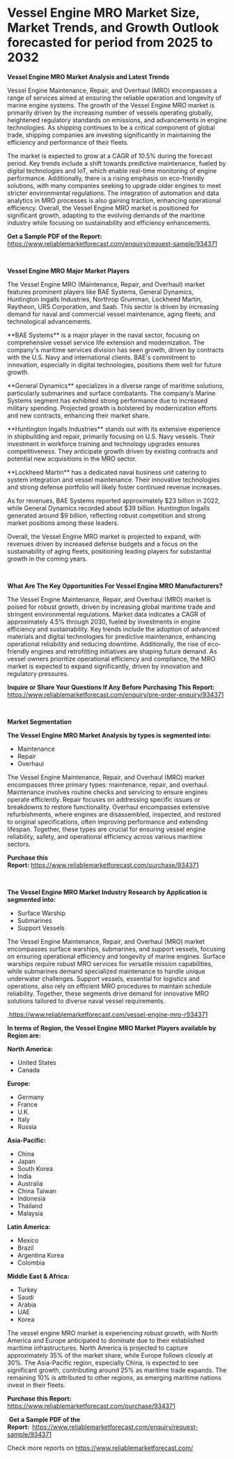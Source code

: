 <p><h1>Vessel Engine MRO Market Size, Market Trends, and Growth Outlook forecasted for period from 2025 to 2032</h1></p><p><strong>Vessel Engine MRO Market Analysis and Latest Trends</strong></p>
<p><p>Vessel Engine Maintenance, Repair, and Overhaul (MRO) encompasses a range of services aimed at ensuring the reliable operation and longevity of marine engine systems. The growth of the Vessel Engine MRO market is primarily driven by the increasing number of vessels operating globally, heightened regulatory standards on emissions, and advancements in engine technologies. As shipping continues to be a critical component of global trade, shipping companies are investing significantly in maintaining the efficiency and performance of their fleets.</p><p>The market is expected to grow at a CAGR of 10.5% during the forecast period. Key trends include a shift towards predictive maintenance, fueled by digital technologies and IoT, which enable real-time monitoring of engine performance. Additionally, there is a rising emphasis on eco-friendly solutions, with many companies seeking to upgrade older engines to meet stricter environmental regulations. The integration of automation and data analytics in MRO processes is also gaining traction, enhancing operational efficiency. Overall, the Vessel Engine MRO market is positioned for significant growth, adapting to the evolving demands of the maritime industry while focusing on sustainability and efficiency enhancements.</p></p>
<p><strong>Get a Sample PDF of the Report:&nbsp;</strong> <a href="https://www.reliablemarketforecast.com/enquiry/request-sample/934371?utm_campaign=3216&utm_medium=2&utm_source=Github&utm_content=ia&utm_term=07032025&utm_id=vessel-engine-mro">https://www.reliablemarketforecast.com/enquiry/request-sample/934371</a></p>
<p>&nbsp;</p>
<p><strong>Vessel Engine MRO Major Market Players</strong></p>
<p><p>The Vessel Engine MRO (Maintenance, Repair, and Overhaul) market features prominent players like BAE Systems, General Dynamics, Huntington Ingalls Industries, Northrop Grumman, Lockheed Martin, Raytheon, URS Corporation, and Saab. This sector is driven by increasing demand for naval and commercial vessel maintenance, aging fleets, and technological advancements.</p><p>**BAE Systems** is a major player in the naval sector, focusing on comprehensive vessel service life extension and modernization. The company's maritime services division has seen growth, driven by contracts with the U.S. Navy and international clients. BAE's commitment to innovation, especially in digital technologies, positions them well for future growth.</p><p>**General Dynamics** specializes in a diverse range of maritime solutions, particularly submarines and surface combatants. The company’s Marine Systems segment has exhibited strong performance due to increased military spending. Projected growth is bolstered by modernization efforts and new contracts, enhancing their market share.</p><p>**Huntington Ingalls Industries** stands out with its extensive experience in shipbuilding and repair, primarily focusing on U.S. Navy vessels. Their investment in workforce training and technology upgrades ensures competitiveness. They anticipate growth driven by existing contracts and potential new acquisitions in the MRO sector.</p><p>**Lockheed Martin** has a dedicated naval business unit catering to system integration and vessel maintenance. Their innovative technologies and strong defense portfolio will likely foster continued revenue increases.</p><p>As for revenues, BAE Systems reported approximately $23 billion in 2022, while General Dynamics recorded about $39 billion. Huntington Ingalls generated around $9 billion, reflecting robust competition and strong market positions among these leaders.</p><p>Overall, the Vessel Engine MRO market is projected to expand, with revenues driven by increased defense budgets and a focus on the sustainability of aging fleets, positioning leading players for substantial growth in the coming years.</p></p>
<p>&nbsp;</p>
<p><strong>What Are The Key Opportunities For Vessel Engine MRO Manufacturers?</strong></p>
<p><p>The Vessel Engine Maintenance, Repair, and Overhaul (MRO) market is poised for robust growth, driven by increasing global maritime trade and stringent environmental regulations. Market data indicates a CAGR of approximately 4.5% through 2030, fueled by investments in engine efficiency and sustainability. Key trends include the adoption of advanced materials and digital technologies for predictive maintenance, enhancing operational reliability and reducing downtime. Additionally, the rise of eco-friendly engines and retrofitting initiatives are shaping future demand. As vessel owners prioritize operational efficiency and compliance, the MRO market is expected to expand significantly, driven by innovation and regulatory pressures.</p></p>
<p><strong>Inquire or Share Your Questions If Any Before Purchasing This Report:</strong> <a href="https://www.reliablemarketforecast.com/enquiry/pre-order-enquiry/934371?utm_campaign=3216&utm_medium=2&utm_source=Github&utm_content=ia&utm_term=07032025&utm_id=vessel-engine-mro">https://www.reliablemarketforecast.com/enquiry/pre-order-enquiry/934371</a></p>
<p>&nbsp;</p>
<p><strong>Market Segmentation</strong></p>
<p><strong>The Vessel Engine MRO Market Analysis by types is segmented into:</strong></p>
<p><ul><li>Maintenance</li><li>Repair</li><li>Overhaul</li></ul></p>
<p><p>The Vessel Engine Maintenance, Repair, and Overhaul (MRO) market encompasses three primary types: maintenance, repair, and overhaul. Maintenance involves routine checks and servicing to ensure engines operate efficiently. Repair focuses on addressing specific issues or breakdowns to restore functionality. Overhaul encompasses extensive refurbishments, where engines are disassembled, inspected, and restored to original specifications, often improving performance and extending lifespan. Together, these types are crucial for ensuring vessel engine reliability, safety, and operational efficiency across various maritime sectors.</p></p>
<p><strong>Purchase this Report:&nbsp;</strong><a href="https://www.reliablemarketforecast.com/purchase/934371?utm_campaign=3216&utm_medium=2&utm_source=Github&utm_content=ia&utm_term=07032025&utm_id=vessel-engine-mro">https://www.reliablemarketforecast.com/purchase/934371</a></p>
<p>&nbsp;</p>
<p><strong>The Vessel Engine MRO Market Industry Research by Application is segmented into:</strong></p>
<p><ul><li>Surface Warship</li><li>Submarines</li><li>Support Vessels</li></ul></p>
<p><p>The Vessel Engine Maintenance, Repair, and Overhaul (MRO) market encompasses surface warships, submarines, and support vessels, focusing on ensuring operational efficiency and longevity of marine engines. Surface warships require robust MRO services for versatile mission capabilities, while submarines demand specialized maintenance to handle unique underwater challenges. Support vessels, essential for logistics and operations, also rely on efficient MRO procedures to maintain schedule reliability. Together, these segments drive demand for innovative MRO solutions tailored to diverse naval vessel requirements.</p></p>
<p><a href="https://www.reliablemarketforecast.com/vessel-engine-mro-r934371?utm_campaign=3216&utm_medium=2&utm_source=Github&utm_content=ia&utm_term=07032025&utm_id=vessel-engine-mro">&nbsp;https://www.reliablemarketforecast.com/vessel-engine-mro-r934371</a></p>
<p><strong>In terms of Region, the Vessel Engine MRO Market Players available by Region are:</strong></p>
<p>
    <p> <strong> North America: </strong>
        <ul>
            <li>United States</li>
            <li>Canada</li>
        </ul>
        </p> 
    <p> <strong> Europe: </strong>
        <ul>
            <li>Germany</li>
            <li>France</li>
            <li>U.K.</li>
            <li>Italy</li>
            <li>Russia</li>
        </ul>
        </p> 
    <p> <strong> Asia-Pacific: </strong>
        <ul>
            <li>China</li>
            <li>Japan</li>
            <li>South Korea</li>
            <li>India</li>
            <li>Australia</li>
            <li>China Taiwan</li>
            <li>Indonesia</li>
            <li>Thailand</li>
            <li>Malaysia</li>
        </ul>
        </p> 
    <p> <strong> Latin America: </strong>
        <ul>
            <li>Mexico</li>
            <li>Brazil</li>
            <li>Argentina Korea</li>
            <li>Colombia</li>
        </ul>
        </p> 
    <p> <strong> Middle East & Africa: </strong>
        <ul>
            <li>Turkey</li>
            <li>Saudi</li>
            <li>Arabia</li>
            <li>UAE</li>
            <li>Korea</li>
        </ul>
    </p>
    </p>
<p><p>The vessel engine MRO market is experiencing robust growth, with North America and Europe anticipated to dominate due to their established maritime infrastructures. North America is projected to capture approximately 35% of the market share, while Europe follows closely at 30%. The Asia-Pacific region, especially China, is expected to see significant growth, contributing around 25% as maritime trade expands. The remaining 10% is attributed to other regions, as emerging maritime nations invest in their fleets.</p></p>
<p><strong>Purchase this Report: </strong><a href="https://www.reliablemarketforecast.com/purchase/934371?utm_campaign=3216&utm_medium=2&utm_source=Github&utm_content=ia&utm_term=07032025&utm_id=vessel-engine-mro">https://www.reliablemarketforecast.com/purchase/934371</a></p>
<p>&nbsp;<strong>Get a Sample PDF of the Report:&nbsp;&nbsp;</strong><a href="https://www.reliablemarketforecast.com/enquiry/request-sample/934371?utm_campaign=3216&utm_medium=2&utm_source=Github&utm_content=ia&utm_term=07032025&utm_id=vessel-engine-mro">https://www.reliablemarketforecast.com/enquiry/request-sample/934371</a></p>
<p><strong></strong></p>
<p>Check more reports on <a href="https://www.reliablemarketforecast.com/?utm_campaign=3216&utm_medium=2&utm_source=Github&utm_content=ia&utm_term=07032025&utm_id=vessel-engine-mro">https://www.reliablemarketforecast.com/</a></p>